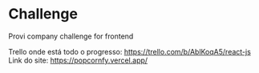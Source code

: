 # Challenge

Provi company challenge for frontend

Trello onde está todo o progresso: https://trello.com/b/AblKoqA5/react-js
Link do site: https://popcornfy.vercel.app/
